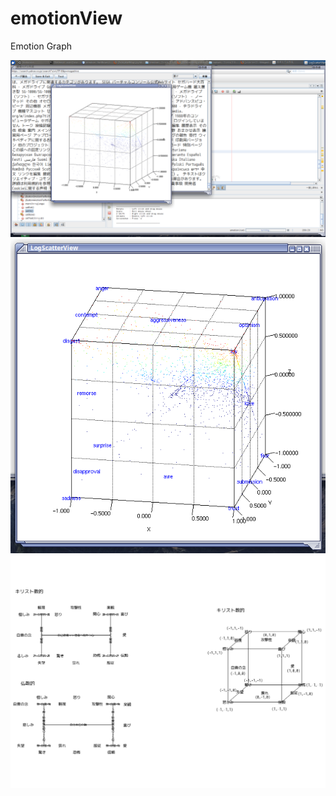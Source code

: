 # emotionView
Emotion Graph


![alt tag](screenshot.png)
![alt tag](ScreenShot2.png)
![alt tag](draft.png)